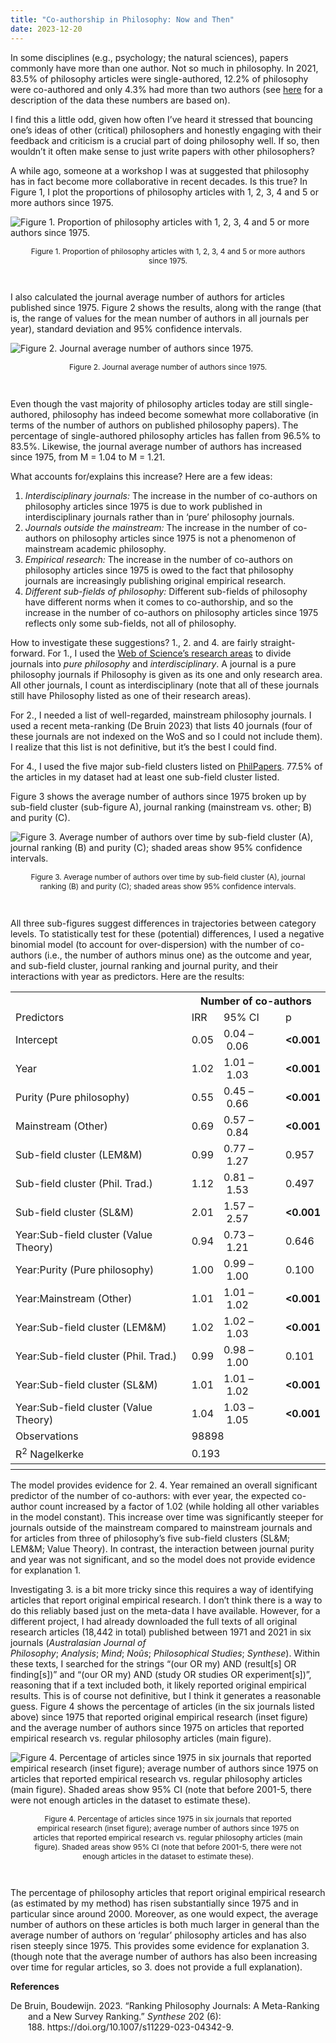 ```yaml
---
title: "Co-authorship in Philosophy: Now and Then"
date: 2023-12-20
---
```


In some disciplines (e.g., psychology; the natural sciences), papers commonly have more than one author. Not so much in philosophy. In 2021, 83.5% of philosophy articles were single-authored, 12.2% of philosophy were co-authored and only 4.3% had more than two authors (see [here](https://prehren.github.io/something-of-crunch/2023/12/11/generalist-journals.html) for a description of the data these numbers are based on).

I find this a little odd, given how often I’ve heard it stressed that bouncing one’s ideas of other (critical) philosophers and honestly engaging with their feedback and criticism is a crucial part of doing philosophy well. If so, then wouldn’t it often make sense to just write papers with other philosophers?

A while ago, someone at a workshop I was at suggested that philosophy has in fact become more collaborative in recent decades. Is this true? In Figure 1, I plot the proportions of philosophy articles with 1, 2, 3, 4 and 5 or more authors since 1975.

![Figure 1. Proportion of philosophy articles with 1, 2, 3, 4 and 5 or more authors since 1975.]({{site.url}}/something-of-crunch/assets/images/2023-12-20/figure1.png)
<p style="text-align:center; font-size: 0.85em; padding-right: 30px; padding-left: 30px;">Figure 1. Proportion of philosophy articles with 1, 2, 3, 4 and 5 or more authors since 1975.</p>
<br>

I also calculated the journal average number of authors for articles published since 1975. Figure 2 shows the results, along with the range (that is, the range of values for the mean number of authors in all journals per year), standard deviation and 95% confidence intervals.

![Figure 2. Journal average number of authors since 1975.]({{site.url}}/something-of-crunch/assets/images/2023-12-20/figure2.png)
<p style="text-align:center; font-size: 0.85em; padding-right: 30px; padding-left: 30px;">Figure 2. Journal average number of authors since 1975.</p>
<br>

Even though the vast majority of philosophy articles today are still single-authored, philosophy has indeed become somewhat more collaborative (in terms of the number of authors on published philosophy papers). The percentage of single-authored philosophy articles has fallen from 96.5% to 83.5%. Likewise, the journal average number of authors has increased since 1975, from M = 1.04 to M = 1.21.

What accounts for/explains this increase? Here are a few ideas:

1. _Interdisciplinary journals:_ The increase in the number of co-authors on philosophy articles since 1975 is due to work published in interdisciplinary journals rather than in ‘pure’ philosophy journals.
2. _Journals outside the mainstream:_ The increase in the number of co-authors on philosophy articles since 1975 is not a phenomenon of mainstream academic philosophy.
3. _Empirical research:_ The increase in the number of co-authors on philosophy articles since 1975 is owed to the fact that philosophy journals are increasingly publishing original empirical research.
4. _Different sub-fields of philosophy:_ Different sub-fields of philosophy have different norms when it comes to co-authorship, and so the increase in the number of co-authors on philosophy articles since 1975 reflects only some sub-fields, not all of philosophy.

How to investigate these suggestions? 1., 2. and 4. are fairly straight-forward. For 1., I used the [Web of Science’s research areas](https://images.webofknowledge.com/images/help/WOS/hp_research_areas_easca.html) to divide journals into _pure philosophy_ and _interdisciplinary_. A journal is a pure philosophy journals if Philosophy is given as its one and only research area. All other journals, I count as interdisciplinary (note that all of these journals still have Philosophy listed as one of their research areas).

For 2., I needed a list of well-regarded, mainstream philosophy journals. I used a recent meta-ranking (De Bruin 2023) that lists 40 journals (four of these journals are not indexed on the WoS and so I could not include them). I realize that this list is not definitive, but it’s the best I could find.

For 4., I used the five major sub-field clusters listed on [PhilPapers](https://philpapers.org/categories.pl). 77.5% of the articles in my dataset had at least one sub-field cluster listed.

Figure 3 shows the average number of authors since 1975 broken up by sub-field cluster (sub-figure A), journal ranking (mainstream vs. other; B) and purity (C).

![Figure 3. Average number of authors over time by sub-field cluster (A), journal ranking (B) and purity (C); shaded areas show 95% confidence intervals.]({{site.url}}/something-of-crunch/assets/images/2023-12-20/figure3.png)
<p style="text-align:center; font-size: 0.85em; padding-right: 30px; padding-left: 30px;">Figure 3. Average number of authors over time by sub-field cluster (A), journal ranking (B) and purity (C); shaded areas show 95% confidence intervals.</p>
<br>

All three sub-figures suggest differences in trajectories between category levels. To statistically test for these (potential) differences, I used a negative binomial model (to account for over-dispersion) with the number of co-authors (i.e., the number of authors minus one) as the outcome and year, and sub-field cluster, journal ranking and journal purity, and their interactions with year as predictors. Here are the results:

<table>
  <tr>
    <th class="thead firsttablerow firsttablecol">&nbsp;</th>
    <th colspan="3" class="thead firsttablerow">Number of co-authors</th>
  </tr>
  <tr>
    <td class="depvarhead firsttablerow firsttablecol">Predictors</td>
    <td class="depvarhead firsttablerow">IRR</td>
    <td class="depvarhead firsttablerow">95% CI</td>
    <td class="depvarhead firsttablerow">p</td>
  </tr>
  <tr>
    <td class="tdata firsttablecol">Intercept</td>
    <td class="tdata centeralign">0.05</td>
    <td class="tdata centeralign">0.04&nbsp;&ndash;&nbsp;0.06</td>
    <td class="tdata centeralign"><strong>&lt;0.001</strong></td>
</tr>
  <tr>
    <td class="tdata firsttablecol">Year</td>
    <td class="tdata centeralign">1.02</td>
    <td class="tdata centeralign">1.01&nbsp;&ndash;&nbsp;1.03</td>
    <td class="tdata centeralign"><strong>&lt;0.001</strong></td>
</tr>
  <tr>
    <td class="tdata firsttablecol">Purity (Pure philosophy)</td>
    <td class="tdata centeralign">0.55</td>
    <td class="tdata centeralign">0.45&nbsp;&ndash;&nbsp;0.66</td>
    <td class="tdata centeralign"><strong>&lt;0.001</strong></td>
</tr>
  <tr>
    <td class="tdata firsttablecol">Mainstream (Other)</td>
    <td class="tdata centeralign">0.69</td>
    <td class="tdata centeralign">0.57&nbsp;&ndash;&nbsp;0.84</td>
    <td class="tdata centeralign"><strong>&lt;0.001</strong></td>
</tr>
  <tr>
    <td class="tdata firsttablecol">Sub-field cluster (LEM&M)</td>
    <td class="tdata centeralign">0.99</td>
    <td class="tdata centeralign">0.77&nbsp;&ndash;&nbsp;1.27</td>
    <td class="tdata centeralign">0.957</td>
</tr>
  <tr>
    <td class="tdata firsttablecol">Sub-field cluster (Phil. Trad.)</td>
    <td class="tdata centeralign">1.12</td>
    <td class="tdata centeralign">0.81&nbsp;&ndash;&nbsp;1.53</td>
    <td class="tdata centeralign">0.497</td>
</tr>
  <tr>
    <td class="tdata firsttablecol">Sub-field cluster (SL&M)</td>
    <td class="tdata centeralign">2.01</td>
    <td class="tdata centeralign">1.57&nbsp;&ndash;&nbsp;2.57</td>
    <td class="tdata centeralign"><strong>&lt;0.001</strong></td>
</tr>
  <tr>
    <td class="tdata firsttablecol">Year:Sub-field cluster (Value Theory)</td>
    <td class="tdata centeralign">0.94</td>
    <td class="tdata centeralign">0.73&nbsp;&ndash;&nbsp;1.21</td>
    <td class="tdata centeralign">0.646</td>
</tr>
  <tr>
    <td class="tdata firsttablecol">Year:Purity (Pure philosophy)</td>
    <td class="tdata centeralign">1.00</td>
    <td class="tdata centeralign">0.99&nbsp;&ndash;&nbsp;1.00</td>
    <td class="tdata centeralign">0.100</td>
</tr>
  <tr>
    <td class="tdata firsttablecol">Year:Mainstream (Other)</td>
    <td class="tdata centeralign">1.01</td>
    <td class="tdata centeralign">1.01&nbsp;&ndash;&nbsp;1.02</td>
    <td class="tdata centeralign"><strong>&lt;0.001</strong></td>
</tr>
  <tr>
    <td class="tdata firsttablecol">Year:Sub-field cluster (LEM&M)</td>
    <td class="tdata centeralign">1.02</td>
    <td class="tdata centeralign">1.02&nbsp;&ndash;&nbsp;1.03</td>
    <td class="tdata centeralign"><strong>&lt;0.001</strong></td>
</tr>
  <tr>
    <td class="tdata firsttablecol">Year:Sub-field cluster (Phil. Trad.)</td>
    <td class="tdata centeralign">0.99</td>
    <td class="tdata centeralign">0.98&nbsp;&ndash;&nbsp;1.00</td>
    <td class="tdata centeralign">0.101</td>
</tr>
  <tr>
    <td class="tdata firsttablecol">Year:Sub-field cluster (SL&M)</td>
    <td class="tdata centeralign">1.01</td>
    <td class="tdata centeralign">1.01&nbsp;&ndash;&nbsp;1.02</td>
    <td class="tdata centeralign"><strong>&lt;0.001</strong></td>
</tr>
  <tr>
    <td class="tdata firsttablecol">Year:Sub-field cluster (Value Theory)</td>
    <td class="tdata centeralign">1.04</td>
    <td class="tdata centeralign">1.03&nbsp;&ndash;&nbsp;1.05</td>
    <td class="tdata centeralign"><strong>&lt;0.001</strong></td>
</tr>
  <tr>
    <td class="tdata leftalign summary firstsumrow">Observations</td>
    <td class="tdata summary summarydata firstsumrow" colspan="3">98898</td>
  </tr>
  <tr>
    <td class="tdata leftalign summary">R<sup>2</sup> Nagelkerke</td>
    <td class="tdata summary summarydata" colspan="3">0.193</td>
  </tr>
  <tr>
    <th colspan="4" class="thead firsttablerow"></th>
  </tr>
</table>

The model provides evidence for 2.  4. Year remained an overall significant predictor of the number of co-authors: with ever year, the expected co-author count increased by a factor of 1.02 (while holding all other variables in the model constant). This increase over time was significantly steeper for journals outside of the mainstream compared to mainstream journals and for articles from three of philosophy’s five sub-field clusters (SL&M; LEM&M; Value Theory). In contrast, the interaction between journal purity and year was not significant, and so the model does not provide evidence for explanation 1.

Investigating 3. is a bit more tricky since this requires a way of identifying articles that report original empirical research. I don’t think there is a way to do this reliably based just on the meta-data I have available. However, for a different project, I had already downloaded the full texts of all original research articles (18,442 in total) published between 1971 and 2021 in six journals (_Australasian Journal of Philosophy_; _Analysis_; _Mind_; _Noûs_; _Philosophical Studies_; _Synthese_). Within these texts, I searched for the strings “(our OR my) AND (result[s] OR finding[s])” and “(our OR my) AND (study OR studies OR experiment[s])”, reasoning that if a text included both, it likely reported original empirical results. This is of course not definitive, but I think it generates a reasonable guess. Figure 4 shows the percentage of articles (in the six journals listed above) since 1975 that reported original empirical research (inset figure) and the average number of authors since 1975 on articles that reported empirical research vs. regular philosophy articles (main figure).

![Figure 4. Percentage of articles since 1975 in six journals that reported empirical research (inset figure); average number of authors since 1975 on articles that reported empirical research vs. regular philosophy articles (main figure). Shaded areas show 95% CI (note that before 2001-5, there were not enough articles in the dataset to estimate these).]({{site.url}}/something-of-crunch/assets/images/2023-12-20/figure4.png)
<p style="text-align:center; font-size: 0.85em; padding-right: 30px; padding-left: 30px;">Figure 4. Percentage of articles since 1975 in six journals that reported empirical research (inset figure); average number of authors since 1975 on articles that reported empirical research vs. regular philosophy articles (main figure). Shaded areas show 95% CI (note that before 2001-5, there were not enough articles in the dataset to estimate these).</p>
<br>

The percentage of philosophy articles that report original empirical research (as estimated by my method) has risen substantially since 1975 and in particular since around 2000. Moreover, as one would expect, the average number of authors on these articles is both much larger in general than the average number of authors on ‘regular’ philosophy articles and has also risen steeply since 1975. This provides some evidence for explanation 3. (though note that the average number of authors has also been increasing over time for regular articles, so 3. does not provide a full explanation).

**References**

<div style="text-indent: -2em; padding-left: 2em;">De Bruin, Boudewijn. 2023. “Ranking Philosophy Journals: A Meta-Ranking and a New Survey Ranking.” <em>Synthese</em> 202 (6): 188. https://doi.org/10.1007/s11229-023-04342-9.</div>




